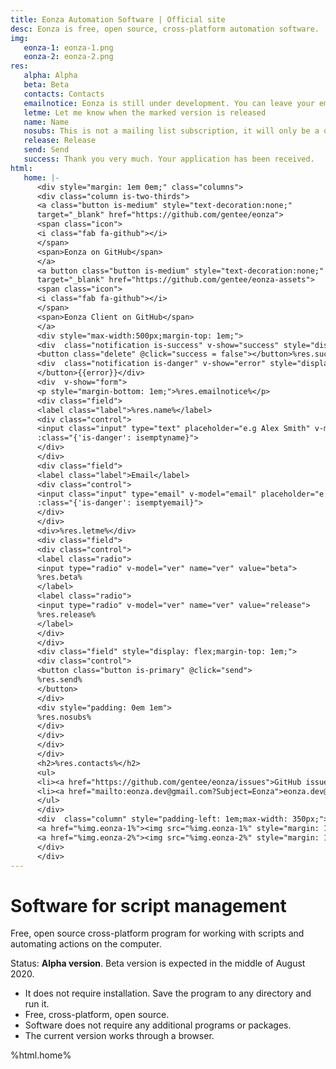```yaml
---
title: Eonza Automation Software | Official site
desc: Eonza is free, open source, cross-platform automation software.
img:
   eonza-1: eonza-1.png
   eonza-2: eonza-2.png
res:
   alpha: Alpha
   beta: Beta
   contacts: Contacts
   emailnotice: Eonza is still under development. You can leave your email and I (the developer) will send you a personal message when the desired version is released. 
   letme: Let me know when the marked version is released
   name: Name
   nosubs: This is not a mailing list subscription, it will only be a one-time email.
   release: Release
   send: Send
   success: Thank you very much. Your application has been received.
html:
   home: |-
      <div style="margin: 1em 0em;" class="columns">
      <div class="column is-two-thirds">
      <a class="button is-medium" style="text-decoration:none;" 
      target="_blank" href="https://github.com/gentee/eonza">
      <span class="icon">
      <i class="fab fa-github"></i>
      </span>
      <span>Eonza on GitHub</span>
      </a>
      <a button class="button is-medium" style="text-decoration:none;" 
      target="_blank" href="https://github.com/gentee/eonza-assets">
      <span class="icon">
      <i class="fab fa-github"></i>
      </span>
      <span>Eonza Client on GitHub</span>
      </a>
      <div style="max-width:500px;margin-top: 1em;">
      <div  class="notification is-success" v-show="success" style="display:none;">
      <button class="delete" @click="success = false"></button>%res.success%</div>
      <div  class="notification is-danger" v-show="error" style="display:none;"><button class="delete" @click="error = ''">
      </button>{{error}}</div>
      <div  v-show="form">
      <p style="margin-bottom: 1em;">%res.emailnotice%</p>
      <div class="field">
      <label class="label">%res.name%</label>
      <div class="control">
      <input class="input" type="text" placeholder="e.g Alex Smith" v-model="name"
      :class="{'is-danger': isemptyname}">
      </div>
      </div>
      <div class="field">
      <label class="label">Email</label>
      <div class="control">
      <input class="input" type="email" v-model="email" placeholder="e.g. alexsmith@gmail.com" 
      :class="{'is-danger': isemptyemail}">
      </div>
      </div>
      <div>%res.letme%</div>
      <div class="field">
      <div class="control">
      <label class="radio">
      <input type="radio" v-model="ver" name="ver" value="beta">
      %res.beta%
      </label>
      <label class="radio">
      <input type="radio" v-model="ver" name="ver" value="release">
      %res.release%
      </label>
      </div>
      </div>
      <div class="field" style="display: flex;margin-top: 1em;">
      <div class="control">
      <button class="button is-primary" @click="send">
      %res.send%
      </button>
      </div>
      <div style="padding: 0em 1em">
      %res.nosubs%
      </div>
      </div>
      </div>
      </div>
      <h2>%res.contacts%</h2>
      <ul>
      <li><a href="https://github.com/gentee/eonza/issues">GitHub issues</a></li>
      <li><a href="mailto:eonza.dev@gmail.com?Subject=Eonza">eonza.dev@gmail.com</a></li>
      </ul>
      </div>
      <div  class="column" style="padding-left: 1em;max-width: 350px;">
      <a href="%img.eonza-1%"><img src="%img.eonza-1%" style="margin: 1em 1em;width: 300px;"/></a>
      <a href="%img.eonza-2%"><img src="%img.eonza-2%" style="margin: 1em 1em;width: 300px;"/></a>
      </div>
      </div>
---
```

# Software for script management

Free, open source cross-platform program for working with scripts and automating actions on the computer.

Status: **Alpha version**. Beta version is expected in the middle of August 2020.

* It does not require installation. Save the program to any directory and run it.
* Free, cross-platform, open source.
* Software does not require any additional programs or packages.
* The current version works through a browser.

%html.home%
